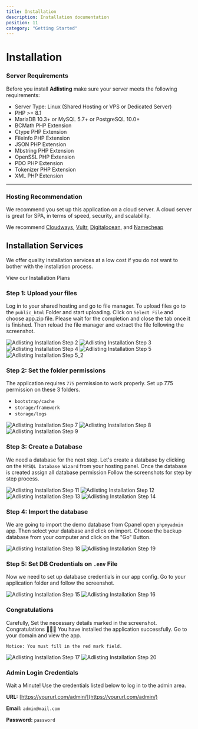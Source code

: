 ```yaml
---
title: Installation
description: Installation documentation
position: 11
category: "Getting Started"
---
```


# Installation

### Server Requirements

Before you install **Adlisting** make sure your server meets the following requirements:

- Server Type: Linux (Shared Hosting or VPS or Dedicated Server)
- PHP >= 8.1
- MariaDB 10.3+ or MySQL 5.7+ or PostgreSQL 10.0+
- BCMath PHP Extension
- Ctype PHP Extension
- Fileinfo PHP Extension
- JSON PHP Extension
- Mbstring PHP Extension
- OpenSSL PHP Extension
- PDO PHP Extension
- Tokenizer PHP Extension
- XML PHP Extension

---

<h3 class=""> Hosting Recommendation </h3>

We recommend you set up this application on a cloud server. A cloud server is great for SPA, in terms of speed, security, and scalability.

We recommend
<a href="http://go.templatecookie.com/cloudways" target="_blank">Cloudways</a>, <a href="http://go.templatecookie.com/vultr" target="_blank">Vultr</a>, <a href="http://go.templatecookie.com/digitalocean" target="_blank">Digitalocean</a>, and <a href="http://go.templatecookie.com/namecheap" target="_blank"> Namecheap </a>

<div class="bg-gray-200 rounded-xl px-4 py-6">
  <section id="installation-services">
      <h2>Installation Services</h2>
      <p>We offer quality installation services at a low cost if you do not want to bother with the installation process.</p>
      <nuxt-link class="outline-btn" to="/installation-plans">View our Installation Plans</nuxt-link>
  </section>
</div>

### Step 1: Upload your files

Log in to your shared hosting and go to file manager. To upload files go to the `public_html` Folder and start uploading. Click on `Select File` and choose app.zip file. Please wait for the completion and close the tab once it is finished. Then reload the file manager and extract the file following the screenshot.

![Adlisting Installation Step 2](/docs/adlisting/install/s2.png)
![Adlisting Installation Step 3](/docs/adlisting/install/s3.png)
![Adlisting Installation Step 4](/docs/adlisting/install/s4.png)
![Adlisting Installation Step 5](/docs/adlisting/install/s5.png)
![Adlisting Installation Step 5_2](/docs/adlisting/install/s5_2.png)

### Step 2: Set the folder permissions

The application requires `775` permission to work properly. Set up 775 permission on these 3 folders.

- `bootstrap/cache`
- `storage/framework`
- `storage/logs`

![Adlisting Installation Step 7](/docs/adlisting/install/s7.png)
![Adlisting Installation Step 8](/docs/adlisting/install/s8.png)
![Adlisting Installation Step 9](/docs/adlisting/install/s9.png)

### Step 3: Create a Database

We need a database for the next step. Let's create a database by clicking on the `MYSQL Database Wizard` from your hosting panel. Once the database is created assign all database permission
Follow the screenshots for step by step process.

![Adlisting Installation Step 11](/docs/adlisting/install/s11.png)
![Adlisting Installation Step 12](/docs/adlisting/install/s12.png)
![Adlisting Installation Step 13](/docs/adlisting/install/s13.png)
![Adlisting Installation Step 14](/docs/adlisting/install/s14.png)

### Step 4: Import the database

We are going to import the demo database from Cpanel open `phpmyadmin` app. Then select your database and click on import. Choose the backup database from your computer and click on the "Go" Button.

![Adlisting Installation Step 18](/docs/adlisting/install/s18.png)
![Adlisting Installation Step 19](/docs/adlisting/install/s19.png)

### Step 5: Set DB Credentials on `.env` File

Now we need to set up database credentials in our app config. Go to your application folder and follow the screenshot.

![Adlisting Installation Step 15](/docs/adlisting/install/s15.png)
![Adlisting Installation Step 16](/docs/adlisting/install/s16.png)

### Congratulations

Carefully, Set the necessary details marked in the screenshot. Congratulations 🎉🎉🎉 You have installed the application successfully. Go to your domain and view the app.

`Notice: You must fill in the red mark field.`

![Adlisting Installation Step 17](/docs/adlisting/install/s17.png)
![Adlisting Installation Step 20](/docs/adlisting/install/s20.png)

### Admin Login Credentials

Wait a Minute! Use the credentials listed below to log in to the admin area.

**URL:** [https://yoururl.com/admin/](https://yoururl.com/admin/)

**Email:** `admin@mail.com`

**Password:** `password`
